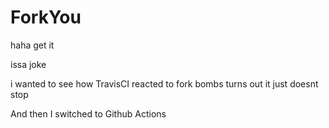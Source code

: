 # ForkYou
haha get it

issa joke

i wanted to see how TravisCI reacted to fork bombs
turns out it just doesnt stop

And then I switched to Github Actions
